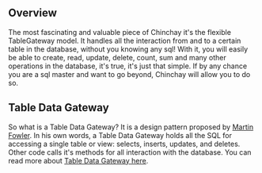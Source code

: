 ## Overview



The most fascinating and valuable piece of Chinchay it's the flexible TableGateway model. It handles all the interaction from and to a certain table in the database, without you knowing any sql! With it, you will easily be able to create, read, update, delete, count, sum and many other operations in the database, it's true, it's just that simple. If by any chance you are a sql master and want to go beyond, Chinchay will allow you to do so.


## Table Data Gateway

So what is a Table Data Gateway? It is a design pattern proposed by [Martin Fowler](https://www.martinfowler.com/). In his own words, a Table Data Gateway holds all the SQL for accessing a single table or view: selects, inserts, updates, and deletes. Other code calls it's methods for all interaction with the database. You can read more about [Table Data Gateway here](https://www.martinfowler.com/eaaCatalog/tableDataGateway.html).
